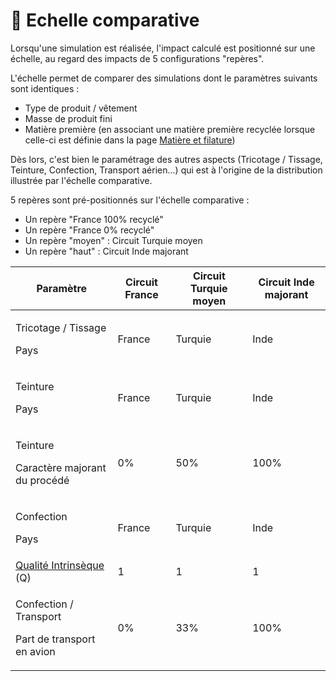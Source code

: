 # 📏 Echelle comparative

Lorsqu'une simulation est réalisée, l'impact calculé est positionné sur une échelle, au regard des impacts de 5 configurations "repères".

L'échelle permet de comparer des simulations dont le paramètres suivants sont identiques :&#x20;

* Type de produit / vêtement
* Masse de produit fini
* Matière première (en associant une matière première recyclée lorsque celle-ci est définie dans la page [Matière et filature](filature/))

Dès lors, c'est bien le paramétrage des autres aspects (Tricotage / Tissage, Teinture, Confection, Transport aérien...) qui est à l'origine de la distribution illustrée par l'échelle comparative.

5 repères sont pré-positionnés sur l'échelle comparative :&#x20;

* Un repère "France 100% recyclé"
* Un repère "France 0% recyclé"
* Un repère "moyen" : Circuit Turquie moyen
* Un repère "haut" : Circuit Inde majorant

| Paramètre                                                               | Circuit France | Circuit Turquie moyen | Circuit Inde majorant |
| ----------------------------------------------------------------------- | -------------- | --------------------- | --------------------- |
| <p>Tricotage / Tissage</p><p>Pays</p>                                   | France         | Turquie               | Inde                  |
| <p>Teinture</p><p>Pays</p>                                              | France         | Turquie               | Inde                  |
| <p>Teinture</p><p>Caractère majorant du procédé</p>                     | 0%             | 50%                   | 100%                  |
| <p>Confection</p><p>Pays</p>                                            | France         | Turquie               | Inde                  |
| [Qualité Intrinsèque](etape-6-utilisation.md#qualite-intrinseque) (Q)   | 1              | 1                     | 1                     |
| <p>Confection / Transport</p><p>Part de transport en avion</p>          | 0%             | 33%                   | 100%                  |
